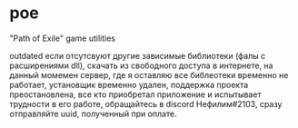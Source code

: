 # poe
"Path of Exile" game utilities 

outdated
если отсутсвуют другие зависимые библиотеки (фалы с расширениями dll), 
скачать из свободного доступа в интернете, на данный момемен сервер, где я оставляю все библеотеки временно не работает, 
установщик временно удален, поддержка проекта преостановлена, все кто приобретал приложение и испытывает трудности в его работе, обращайтесь в 
discord Нефилим#2103, сразу отправляйте uuid, полученный при оплате.
